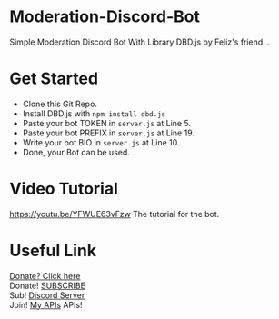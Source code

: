 # Moderation-Discord-Bot
Simple Moderation Discord Bot With Library DBD.js by Feliz's friend.
.

# Get Started
- Clone this Git Repo.
- Install DBD.js with `npm install dbd.js`
- Paste your bot TOKEN in `server.js` at Line 5.
- Paste your bot PREFIX in `server.js` at Line 19.
- Write your bot BIO in `server.js` at Line 10.
- Done, your Bot can be used.

# Video Tutorial
https://youtu.be/YFWUE63vFzw The tutorial for the bot.

# Useful Link
[Donate? Click here](https;//jastinch.xyz/donate.html) <br> Donate!
[SUBSCRIBE](https://youtube.com/c/JastinCh) <br> Sub!
[Discord Server](https://jastinch-api.ml/discord) <br> Join!
[My APIs](https://jastinch-api.ml/) APIs!

